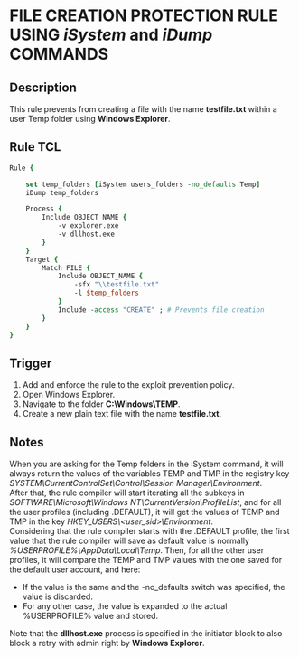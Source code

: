 # FILE CREATION PROTECTION RULE USING *iSystem* and *iDump* COMMANDS

## Description
This rule prevents from creating a file with the name **testfile.txt** within a user Temp folder using **Windows Explorer**.

## Rule TCL
```tcl
Rule {

    set temp_folders [iSystem users_folders -no_defaults Temp]
    iDump temp_folders

    Process {
        Include OBJECT_NAME {
            -v explorer.exe
            -v dllhost.exe
        }
    }
    Target {
        Match FILE {
            Include OBJECT_NAME {
                -sfx "\\testfile.txt"
                -l $temp_folders
            }
            Include -access "CREATE" ; # Prevents file creation
        }
    }
}
```

## Trigger
1. Add and enforce the rule to the exploit prevention policy.
2. Open Windows Explorer.
3. Navigate to the folder **C:\\Windows\\TEMP**.
4. Create a new plain text file with the name **testfile.txt**.

## Notes
When you are asking for the Temp folders in the iSystem command, it will always return the values of the variables TEMP and TMP in the registry key *SYSTEM\\CurrentControlSet\\Control\\Session Manager\\Environment*.<br>
After that, the rule compiler will start iterating all the subkeys in *SOFTWARE\\Microsoft\\Windows NT\\CurrentVersion\\ProfileList*, and for all the user profiles (including .DEFAULT), it will get the values of TEMP and TMP in the key *HKEY_USERS\\<user_sid>\\Environment*.<br>
Considering that the rule compiler starts with the .DEFAULT profile, the first value that the rule compiler will save as default value is normally *%USERPROFILE%\AppData\Local\Temp*. Then, for all the other user profiles, it will compare the TEMP and TMP values with the one saved for the default user account, and here:
* If the value is the same and the -no_defaults switch was specified, the value is discarded.
* For any other case, the value is expanded to the actual %USERPROFILE% value and stored.<br>

Note that the **dllhost.exe** process is specified in the initiator block to also block a retry with admin right by **Windows Explorer**.